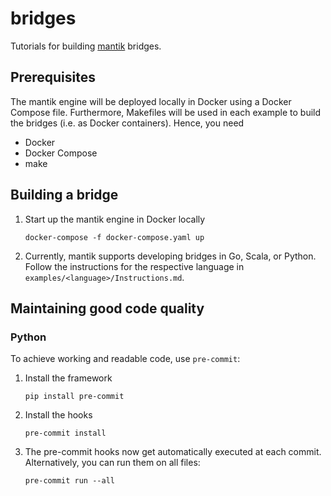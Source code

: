 # bridges
Tutorials for building [mantik](https://github.com/mantik-ai/core) bridges.

## Prerequisites
The mantik engine will be deployed locally in Docker using a Docker Compose file.
Furthermore, Makefiles will be used in each example to build the bridges (i.e. as Docker containers).
Hence, you need
- Docker
- Docker Compose
- make

## Building a bridge

1. Start up the mantik engine in Docker locally
   ```commandline
   docker-compose -f docker-compose.yaml up
   ```
1. Currently, mantik supports developing bridges in Go, Scala, or Python.
   Follow the instructions for the respective language in `examples/<language>/Instructions.md`.


## Maintaining good code quality

### Python
To achieve working and readable code, use `pre-commit`:
1. Install the framework
   ```commandline
   pip install pre-commit
   ```
2. Install the hooks
   ```commandline
   pre-commit install
   ```
3. The pre-commit hooks now get automatically executed at each commit.
   Alternatively, you can run them on all files:
   ```commandline
   pre-commit run --all
   ```
